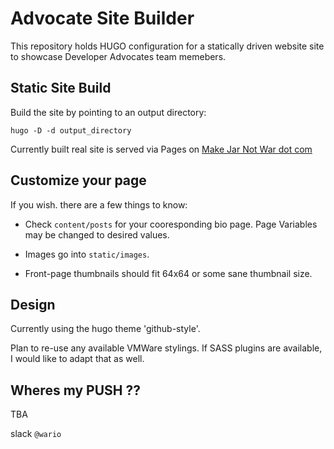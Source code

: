 # Advocate Site Builder

This repository holds HUGO configuration for a statically driven
website site to showcase Developer Advocates team memebers.

## Static Site Build

Build the site by pointing to an output directory:

    hugo -D -d output_directory

Currently built real site is served via Pages on [Make Jar Not War dot com](http://www.makejarnotwar.com)

## Customize your page

If you wish. there are a few things to know:

* Check `content/posts` for your cooresponding bio page. Page Variables may be changed to desired values.

* Images go into `static/images`.

* Front-page thumbnails should fit 64x64 or some sane thumbnail size.

## Design

Currently using the hugo theme 'github-style'.

Plan to re-use any available VMWare stylings. If SASS plugins are available, I would like to adapt that as well.

## Wheres my PUSH ??

TBA

slack `@wario`